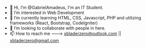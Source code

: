 - 👋 Hi, I’m @GabrielAmadeus, I'm an IT Student.
- 👀 I’m interested in Web Development
- 🌱 I’m currently learning HTML, CSS, Javascript, PHP and utilizing frameworks (React, Bootstrap, CodeIgniter)
- 💞️ I’m looking to collaborate with people in here.
- 📫 How to reach me ---> xbladerzero@outlook.com || xbladerzero@gmail.com

<!---
GabrielAmadeus/GabrielAmadeus is a ✨ special ✨ repository because its `README.md` (this file) appears on your GitHub profile.
You can click the Preview link to take a look at your changes.
--->
